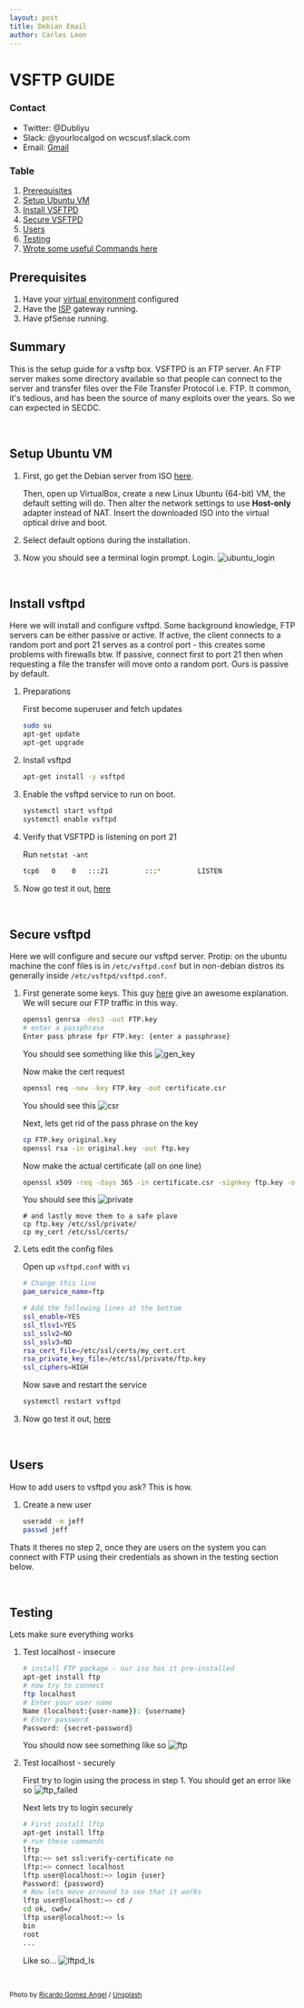 ```yaml
---
layout: post
title: Debian Email
author: Carlos Leon
---
```


# VSFTP GUIDE

### Contact
- Twitter: @Dubliyu
- Slack: @yourlocalgod on wcscusf.slack.com
- Email: [Gmail](mailto:cleonromero@mgail.com)

### Table
1. [Prerequisites](#pre-reqs)
2. [Setup Ubuntu VM](#setup-vm)
3. [Install VSFTPD](#install)
4. [Secure VSFTPD](#secure)
5. [Users](#users)
6. [Testing](#testing)
7. [Wrote some useful Commands here](/../../knowledge/leon/ftp_shell.md)

<a id="pre-reqs"></a>
## Prerequisites 
1. Have your [virtual environment](https://silexone.github.io/guides/nestor/ISPsetup.html) configured
2. Have the [ISP](https://silexone.github.io/guides/nestor/ISPsetup.html) gateway running.
3. Have pfSense running.


## Summary 
This is the setup guide for a vsftp box. VSFTPD is an FTP server.
An FTP server makes some directory available so that people can connect to the server
and transfer files over the File Transfer Protocol i.e. FTP.
It common, it's tedious, and has been the source of many exploits over the years.
So we can expected in SECDC.

<br>

<a id="setup-vm"></a>
## Setup Ubuntu VM 
1. First, go get the Debian server from ISO [here](https://www.ubuntu.com/download/server/thank-you?version=16.04.3&architecture=amd64). 

    Then, open up VirtualBox, create a new Linux Ubuntu (64-bit) VM, the default setting will do. Then alter the network settings to use **Host-only** adapter instead of NAT. Insert the downloaded ISO into the virtual optical drive and boot.
   
2. Select default options during the installation. 
3. Now you should see a terminal login prompt. Login.
![ubuntu_login](ubuntu_login.PNG)

<br>

<a id="install"></a>
## Install vsftpd 
Here we will install and configure vsftpd. Some background knowledge, FTP servers can be either passive or active. If active, the client connects to a random port and port 21 serves as a control port - this creates some problems with firewalls btw. If passive, connect first to port 21 then when requesting a file the transfer will move onto a random port. Ours is passive by default.

1. Preparations

    First become superuser and fetch updates
    ``` bash
    sudo su
    apt-get update
    apt-get upgrade
    ```
2. Install vsftpd
    
    ``` bash
    apt-get install -y vsftpd
    ```
3. Enable the vsftpd service to run on boot.

    ```bash
    systemctl start vsftpd
    systemctl enable vsftpd
    ```
4. Verify that VSFTPD is listening on port 21
    
    Run `netstat -ant`
     ```bash
     tcp6   0    0   :::21         :::*         LISTEN
     ```
5. Now go test it out, [here](#test-unsecure)
<br>

<a id="secure"></a>
## Secure vsftpd
Here we will configure and secure our vsftpd server. Protip: on the ubuntu machine the conf files is in `/etc/vsftpd.conf` but in non-debian distros its generally inside `/etc/vsftpd/vsftpd.conf`.
 
1.  First generate some keys.
    This guy [here](https://youtu.be/GSIDS_lvRv4) give an awesome explanation. We will secure our FTP traffic in this way.
    
    ```bash
    openssl genrsa -des3 -out FTP.key
    # enter a passphrase
    Enter pass phrase fpr FTP.key: {enter a passphrase}
    ```
    You should see something like this
    ![gen_key](gen_key.PNG)
    
    Now make the cert request
    ```bash
    openssl req -new -key FTP.key -out certificate.csr
    ```
    You should see this
    ![csr](csr.PNG)
    
    Next, lets get rid of the pass phrase on the key
    ```bash
    cp FTP.key original.key
    openssl rsa -in original.key -out ftp.key
    ```
    
    Now make the actual certificate (all on one line)
    ```bash
    openssl x509 -req -days 365 -in certificate.csr -signkey ftp.key -out my_cert.crt
    ```
    You should see this
    ![private](private.PNG)
    ```
    # and lastly move them to a safe plave
    cp ftp.key /etc/ssl/private/
    cp my_cert /etc/ssl/certs/
    ```
2. Lets edit the config files

    Open up `vsftpd.conf` with `vi`
    ```bash
    # Change this line
    pam_service_name=ftp
    
    # Add the following lines at the bottom
    ssl_enable=YES
    ssl_tlsv1=YES
    ssl_sslv2=NO
    ssl_sslv3=NO
    rsa_cert_file=/etc/ssl/certs/my_cert.crt
    rsa_private_key_file=/etc/ssl/private/ftp.key
    ssl_ciphers=HIGH
    ```
    
    Now save and restart the service
    ```bash
    systemctl restart vsftpd
    ```
    
3. Now go test it out, [here](#test-secure)
<br>

<a id="users"></a>
## Users
How to add users to vsftpd you ask? This is how.

1. Create a new user

    ```bash
    useradd -m jeff
    passwd jeff
    ```
Thats it theres no step 2, once they are users on the system you can connect with FTP using their credentials as shown in the testing section below.
    
<br>
    
<a id="testing"></a>
## Testing 
Lets make sure everything works

<a id="test-unsecure"></a>
1. Test localhost - insecure

    ```bash
    # install FTP package - our iso has it pre-installed
    apt-get install ftp
    # now try to connect
    ftp localhost
    # Enter your user name
    Name (localhost:{user-name}): {username}
    # Enter password
    Password: {secret-password}
    ```
    
    You should now see something like so
    ![ftp](ftp.PNG)
    
<a id="test-secure"></a>

2. Test localhost - securely

    First try to login using the process in step 1. You should get an error like so
    ![ftp_failed](ftp_failed.PNG)
    
    Next lets try to login securely
    ```bash
    # First install lftp
    apt-get install lftp
    # run these commands
    lftp
    lftp:~> set ssl:verify-certificate no
    lftp:~> connect localhost
    lftp user@localhost:~> login {user}
    Password: {password}
    # Now lets move arround to see that it works
    lftp user@localhost:~> cd /
    cd ok, cwd=/
    lftp user@localhost:~> ls
    bin
    root
    ...
    ```
    Like so...
    ![lftpd_ls](lftpd_ls.PNG)
<br>
    
<small>Photo by [Ricardo Gomez Angel](https://unsplash.com/@ripato?utm_source=ghost&utm_medium=referral&utm_campaign=api-credit) / [Unsplash](https://unsplash.com/?utm_source=ghost&utm_medium=referral&utm_campaign=api-credit)</small>